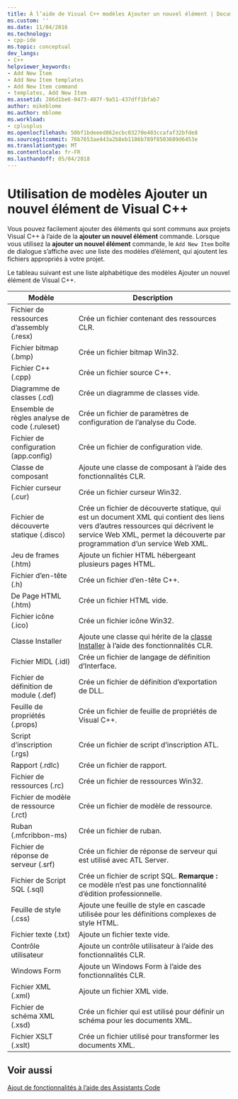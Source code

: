 ```yaml
---
title: À l’aide de Visual C++ modèles Ajouter un nouvel élément | Documents Microsoft
ms.custom: ''
ms.date: 11/04/2016
ms.technology:
- cpp-ide
ms.topic: conceptual
dev_langs:
- C++
helpviewer_keywords:
- Add New Item
- Add New Item templates
- Add New Item command
- templates, Add New Item
ms.assetid: 286d1be6-0473-407f-9a51-437dff1bfab7
author: mikeblome
ms.author: mblome
ms.workload:
- cplusplus
ms.openlocfilehash: 50bf1bdeeed862ecbc03270e403ccafaf32bfde8
ms.sourcegitcommit: 76b7653ae443a2b8eb1186b789f8503609d6453e
ms.translationtype: MT
ms.contentlocale: fr-FR
ms.lasthandoff: 05/04/2018
---
```

# <a name="using-visual-c-add-new-item-templates"></a>Utilisation de modèles Ajouter un nouvel élément de Visual C++
Vous pouvez facilement ajouter des éléments qui sont communs aux projets Visual C++ à l’aide de la **ajouter un nouvel élément** commande. Lorsque vous utilisez la **ajouter un nouvel élément** commande, le `Add New Item` boîte de dialogue s’affiche avec une liste des modèles d’élément, qui ajoutent les fichiers appropriés à votre projet.  
  
 Le tableau suivant est une liste alphabétique des modèles Ajouter un nouvel élément de Visual C++.  
  
|Modèle|Description|  
|--------------|-----------------|  
|Fichier de ressources d’assembly (.resx)|Crée un fichier contenant des ressources CLR.|  
|Fichier bitmap (.bmp)|Crée un fichier bitmap Win32.|  
|Fichier C++ (.cpp)|Crée un fichier source C++.|  
|Diagramme de classes (.cd)|Crée un diagramme de classes vide.|  
|Ensemble de règles analyse de code (.ruleset)|Crée un fichier de paramètres de configuration de l’analyse du Code.|  
|Fichier de configuration (app.config)|Crée un fichier de configuration vide.|  
|Classe de composant|Ajoute une classe de composant à l’aide des fonctionnalités CLR.|  
|Fichier curseur (.cur)|Crée un fichier curseur Win32.|  
|Fichier de découverte statique (.disco)|Crée un fichier de découverte statique, qui est un document XML qui contient des liens vers d’autres ressources qui décrivent le service Web XML, permet la découverte par programmation d’un service Web XML.|  
|Jeu de frames (.htm)|Ajoute un fichier HTML hébergeant plusieurs pages HTML.|  
|Fichier d’en-tête (.h)|Crée un fichier d’en-tête C++.|  
|De Page HTML (.htm)|Crée un fichier HTML vide.|  
|Fichier icône (.ico)|Crée un fichier icône Win32.|  
|Classe Installer|Ajoute une classe qui hérite de la [classe Installer](https://msdn.microsoft.com/en-us/library/system.configuration.install.installer.aspx) à l’aide des fonctionnalités CLR.|  
|Fichier MIDL (.idl)|Crée un fichier de langage de définition d’Interface.|  
|Fichier de définition de module (.def)|Crée un fichier de définition d’exportation de DLL.|  
|Feuille de propriétés (.props)|Crée un fichier de feuille de propriétés de Visual C++.|  
|Script d’inscription (.rgs)|Crée un fichier de script d’inscription ATL.|  
|Rapport (.rdlc)|Crée un fichier de rapport.|  
|Fichier de ressources (.rc)|Crée un fichier de ressources Win32.|  
|Fichier de modèle de ressource (.rct)|Crée un fichier de modèle de ressource.|  
|Ruban (.mfcribbon-ms)|Crée un fichier de ruban.|  
|Fichier de réponse de serveur (.srf)|Crée un fichier de réponse de serveur qui est utilisé avec ATL Server.|  
|Fichier de Script SQL (.sql)|Crée un fichier de script SQL. **Remarque :** ce modèle n’est pas une fonctionnalité d’édition professionnelle.|  
|Feuille de style (.css)|Ajoute une feuille de style en cascade utilisée pour les définitions complexes de style HTML.|  
|Fichier texte (.txt)|Ajoute un fichier texte vide.|  
|Contrôle utilisateur|Ajoute un contrôle utilisateur à l’aide des fonctionnalités CLR.|  
|Windows Form|Ajoute un Windows Form à l’aide des fonctionnalités CLR.|  
|Fichier XML (.xml)|Ajoute un fichier XML vide.|  
|Fichier de schéma XML (.xsd)|Crée un fichier qui est utilisé pour définir un schéma pour les documents XML.|  
|Fichier XSLT (.xslt)|Crée un fichier utilisé pour transformer les documents XML.|  
  
## <a name="see-also"></a>Voir aussi  
 [Ajout de fonctionnalités à l’aide des Assistants Code](../ide/adding-functionality-with-code-wizards-cpp.md)